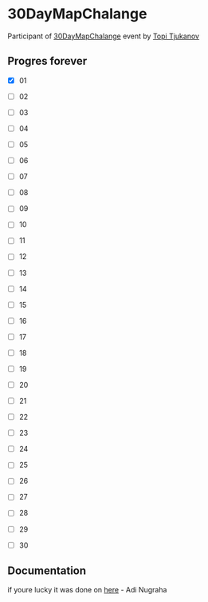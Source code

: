 # 30DayMapChalange

Participant of [30DayMapChalange](https://30daymapchallenge.com/) event by [Topi Tjukanov](https://tjukanov.org/)


## Progres forever

- [x] 01
- [ ] 02
- [ ] 03
- [ ] 04
- [ ] 05
- [ ] 06
- [ ] 07
- [ ] 08
- [ ] 09
- [ ] 10
- [ ] 11
- [ ] 12
- [ ] 13
- [ ] 14
- [ ] 15
- [ ] 16
- [ ] 17
- [ ] 18
- [ ] 19
- [ ] 20
- [ ] 21
- [ ] 22
- [ ] 23
- [ ] 24
- [ ] 25
- [ ] 26
- [ ] 27
- [ ] 28
- [ ] 29
- [ ] 30


## Documentation

if youre lucky it was done on [here](http://ngrhadi-port.com) - Adi Nugraha
